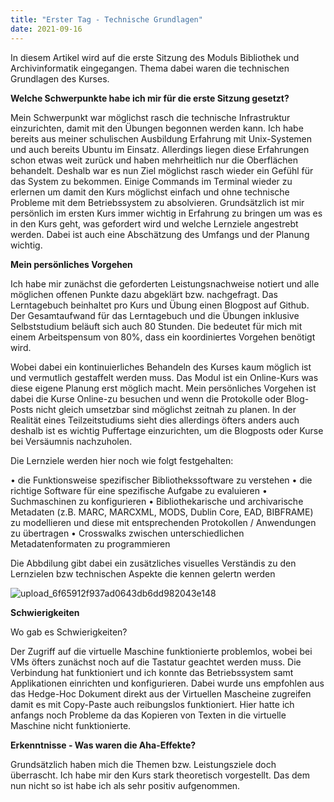 ```yaml
---
title: "Erster Tag - Technische Grundlagen"
date: 2021-09-16
---
```


In diesem Artikel wird auf die erste Sitzung des Moduls Bibliothek und Archivinformatik eingegangen. Thema dabei waren die technischen Grundlagen des Kurses.


**Welche Schwerpunkte habe ich mir für die erste Sitzung gesetzt?**

Mein Schwerpunkt war möglichst rasch die technische Infrastruktur einzurichten, damit mit den Übungen begonnen werden kann. Ich habe bereits aus meiner schulischen Ausbildung Erfahrung mit Unix-Systemen und auch bereits Ubuntu im Einsatz. Allerdings liegen diese Erfahrungen schon etwas weit zurück und haben mehrheitlich nur die Oberflächen behandelt. Deshalb war es nun Ziel möglichst rasch wieder ein Gefühl für das System zu bekommen. Einige Commands im Terminal wieder zu erlernen um damit den Kurs möglichst einfach und ohne technische Probleme mit dem Betriebssystem zu absolvieren. Grundsätzlich ist mir persönlich im ersten Kurs immer wichtig in Erfahrung zu bringen um was es in den Kurs geht, was gefordert wird und welche Lernziele angestrebt werden. Dabei ist auch eine Abschätzung des Umfangs und der Planung wichtig. 


**Mein persönliches Vorgehen**

Ich habe mir zunächst die geforderten Leistungsnachweise notiert und alle möglichen offenen Punkte dazu abgeklärt bzw. nachgefragt. Das Lerntagebuch beinhaltet pro Kurs und Übung einen Blogpost auf Github. Der Gesamtaufwand für das Lerntagebuch und die Übungen inklusive Selbststudium beläuft sich auch 80 Stunden. Die bedeutet für mich mit einem Arbeitspensum von 80%, dass ein koordiniertes Vorgehen benötigt wird. 

Wobei dabei ein kontinuierliches Behandeln des Kurses kaum möglich ist und vermutlich gestaffelt werden muss. Das Modul ist ein Online-Kurs was diese eigene Planung erst möglich macht. Mein persönliches Vorgehen ist dabei die Kurse Online-zu besuchen und wenn die Protokolle oder Blog-Posts nicht gleich umsetzbar sind möglichst zeitnah zu planen. In der Realität eines Teilzeitstudiums sieht dies allerdings öfters anders auch deshalb ist es wichtig Puffertage einzurichten, um die Blogposts oder Kurse bei Versäumnis nachzuholen. 

Die Lernziele werden hier noch wie folgt festgehalten:

•	die Funktionsweise spezifischer Bibliothekssoftware zu verstehen
•	die richtige Software für eine spezifische Aufgabe zu evaluieren
•	Suchmaschinen zu konfigurieren
•	Bibliothekarische und archivarische Metadaten (z.B. MARC, MARCXML, MODS, Dublin Core, EAD, BIBFRAME) zu modellieren und diese mit entsprechenden Protokollen / Anwendungen zu übertragen
•	Crosswalks zwischen unterschiedlichen Metadatenformaten zu programmieren

Die Abbdilung gibt dabei ein zusätzliches visuelles Verständis zu den Lernzielen bzw technischen Aspekte die kennen gelertn werden

 ![upload_6f65912f937ad0643db6dd982043e148](https://user-images.githubusercontent.com/71718724/148580506-00e2ee7b-6d14-4fc1-99ca-7479cd680118.png)


**Schwierigkeiten**

Wo gab es Schwierigkeiten?

Der Zugriff auf die virtuelle Maschine funktionierte problemlos, wobei bei VMs öfters zunächst noch auf die Tastatur geachtet werden muss. Die Verbindung hat funktioniert und ich konnte das Betriebssystem samt Applikationen einrichten und konfigurieren. Dabei wurde uns empfohlen aus das Hedge-Hoc Dokument direkt aus der Virtuellen Mascheine zugreifen damit es mit Copy-Paste auch reibungslos funktioniert. Hier hatte ich anfangs noch Probleme da das Kopieren von Texten in die virtuelle Maschine nicht funktionierte.    


**Erkenntnisse - Was waren die Aha-Effekte?**

Grundsätzlich haben mich die Themen bzw. Leistungsziele doch überrascht. Ich habe mir den Kurs stark theoretisch vorgestellt. Das dem nun nicht so ist habe ich als sehr positiv aufgenommen.




